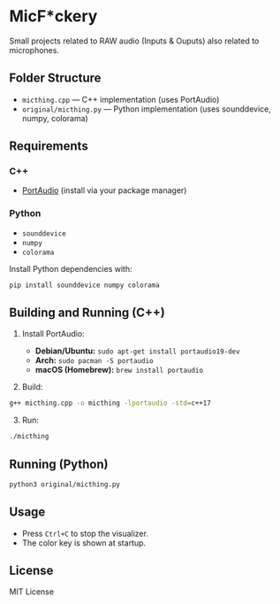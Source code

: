 # MicF*ckery

Small projects related to RAW audio (Inputs & Ouputs) also related to microphones.

## Folder Structure
- `micthing.cpp` — C++ implementation (uses PortAudio)
- `original/micthing.py` — Python implementation (uses sounddevice, numpy, colorama)

## Requirements

### C++
- [PortAudio](http://www.portaudio.com/) (install via your package manager)

### Python
- `sounddevice`
- `numpy`
- `colorama`

Install Python dependencies with:
```bash
pip install sounddevice numpy colorama
```

## Building and Running (C++)

1. Install PortAudio:
   - **Debian/Ubuntu:** `sudo apt-get install portaudio19-dev`
   - **Arch:** `sudo pacman -S portaudio`
   - **macOS (Homebrew):** `brew install portaudio`

2. Build:
```bash
g++ micthing.cpp -o micthing -lportaudio -std=c++17
```

3. Run:
```bash
./micthing
```

## Running (Python)
```bash
python3 original/micthing.py
```

## Usage
- Press `Ctrl+C` to stop the visualizer.
- The color key is shown at startup.

## License
MIT License
